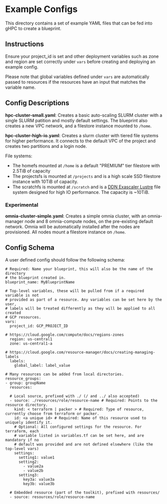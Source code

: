 
# Example Configs
This directory contains a set of example YAML files that can be fed into gHPC
to create a blueprint.

## Instructions
Ensure your project_id is set and other deployment variables such as zone and
region are set correctly under `vars` before creating and deploying an example
config.

Please note that global variables defined under `vars` are automatically
passed to resources if the resources have an input that matches the variable name.

## Config Descriptions
**hpc-cluster-small.yaml**: Creates a basic auto-scaling SLURM cluster with a
single SLURM patition and mostly default settings. The blueprint also creates a
new VPC network, and a filestore instance mounted to `/home`.

**hpc-cluster-high-io.yaml**: Creates a slurm cluster with tiered file systems
for higher performance. It connects to the default VPC of the project and
creates two partitions and a login node.

File systems:
* The homefs mounted at `/home` is a default "PREMIUM" tier filestore with 2.5TiB of capacity
* The projectsfs is mounted at `/projects` and is a high scale SSD filestore
instance with 10TiB of capacity.
* The scratchfs is mounted at `/scratch` and is a [DDN Exascaler Lustre](../resources/third-party/file-system/DDN-EXAScaler/README.md) file
system designed for high IO performance. The capacity is ~10TiB.

### Experimental
**omnia-cluster-simple.yaml**: Creates a simple omnia cluster, with an omnia-manager node and 8 omnia-compute nodes, on the pre-existing default network. Omnia will be automatically installed after the nodes are provisioned. All nodes mount a filestore instance on `/home`.

## Config Schema
A user defined config should follow the following schema:
```
# Required: Name your blueprint, this will also be the name of the directory
# the blueprint created in.
blueprint_name: MyBlueprintName

# Top-level variables, these will be pulled from if a required variable is not
# provided as part of a resource. Any variables can be set here by the user,
# labels will be treated differently as they will be applied to all created
# GCP resources.
vars:
  project_id: GCP_PROJECT_ID

# https://cloud.google.com/compute/docs/regions-zones
  region: us-central1
  zone: us-central1-a

# https://cloud.google.com/resource-manager/docs/creating-managing-labels
  labels:
    global_label: label_value

# Many resources can be added from local directories.
resource_groups:
- group: groupName
  resources:

  # Local source, prefixed with ./ (/ and ../ also accepted)
  - source: ./resources/role/resource-name # Required: Points to the resource directory.
    kind: < terraform | packer > # Required: Type of resource, currently choose from terraform or packer.
    id: <a unique id> # Required: Name of this resource used to uniquely identify it.
    # Optional: All configured settings for the resource. For terraform, each
    # variable listed in variables.tf can be set here, and are mandatory if no
    # default was provided and are not defined elsewhere (like the top-level vars)
    settings:
      setting1: value1
      setting2:
        - value2a
        - value2b
      setting3:
        key3a: value3a
        key3b: value3b

  # Embedded resource (part of the toolkit), prefixed with resources/
  - source: resources/role/resource-name
```
